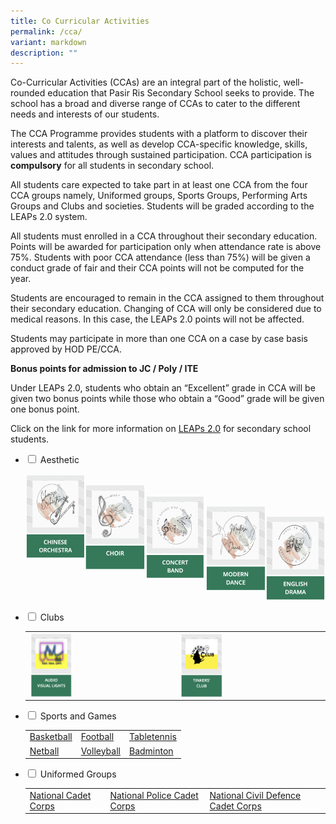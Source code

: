 ```yaml
---
title: Co Curricular Activities
permalink: /cca/
variant: markdown
description: ""
---
```

Co-Curricular Activities (CCAs) are an integral part of the holistic, well-rounded education that Pasir Ris Secondary School seeks to provide. The school has a broad and diverse range of CCAs to cater to the different needs and interests of our students.

The CCA Programme provides students with a platform to discover their interests and talents, as well as develop CCA-specific knowledge, skills, values and attitudes through sustained participation. CCA participation is **compulsory** for all students in secondary school. 

All students care expected to take part in at least one CCA from the four CCA groups namely, Uniformed groups, Sports Groups, Performing Arts Groups and Clubs and societies. Students will be graded according to the LEAPs 2.0 system.

All students must enrolled in a CCA throughout their secondary education. Points will be awarded for participation only when attendance rate is above 75%. Students with poor CCA attendance (less than 75%) will be given a conduct grade of fair and their CCA points will not be computed for the year.
 
Students are encouraged to remain in the CCA assigned to them throughout their secondary education. Changing of CCA will only be considered due to medical reasons. In this case, the LEAPs 2.0 points will not be affected.

Students may participate in more than one CCA on a case by case basis approved by HOD PE/CCA.

**Bonus points for admission to JC / Poly / ITE**

Under LEAPs 2.0, students who obtain an “Excellent” grade in CCA will be given two bonus points while those who obtain a “Good” grade will be given one bonus point.

Click on the link for more information on&nbsp;[LEAPs 2.0](https://www.moe.gov.sg/education-in-sg/our-programmes/cca/leaps2-0) for secondary school students.

<ul class="jekyllcodex_accordion">
  
<li><input type="checkbox" id="accordion1">  
<label for="accordion1">Aesthetic</label><div>  
<p>
	
[<img src="/images/ChineseOrchestra.png" style="width:20%;float:left">](/cca/Aesthetic/Chinese-Orchestra/)	 
[<img src="/images/Choir.png" style="width:20%;float:left">](/cca/Aesthetic/Choir/)		 
[<img src="/images/ConcertBand.png" style="width:20%;float:left">](/cca/Aesthetic/Concert-Band/)		 
[<img src="/images/ModernDance.png" style="width:20%;float:left">](/cca/Aesthetic/Modern-Dance/)		 
[<img src="/images/EnglishDrama.png" style="width:20%">](/cca/Aesthetic/English-Drama/)
</p>  
</div></li>  	
<li><input type="checkbox" id="accordion2">  
<label for="accordion2">Clubs</label><div>  
<p>
	

| |  | 
| -------- | -------- | 
| [<img src="/images/audio.png" style="width:30%;float:left">](/cca/Clubs/Audio-Visual-Lights/)    | [<img src="/images/tinkersclub.png" style="width:30%;float:left">](/cca/Clubs/Tinkers-Club/)	     | 


</p>  
</div></li>    
<li><input type="checkbox" id="accordion3">  
<label for="accordion3">Sports and Games</label><div>  
<p>

|  |  | |
| -------- | -------- | -------- |
|[Basketball](/cca/Sports-and-Games/Basketball/)| [Football](/cca/Sports-and-Games/Football/)| 	[Tabletennis](/cca/Sports-and-Games/Table-Tennis/) |
|[Netball](/cca/Sports-and-Games/Netball/) | [Volleyball](/cca/Sports-and-Games/Volleyball/)| [Badminton](/cca/Sports-and-Games/Badminton/) |

</p>  
</div></li>  
<li><input type="checkbox" id="accordion4">  
<label for="accordion4">Uniformed Groups</label><div>  
<p>
	

|  |  |  |
| -------- | -------- | -------- |
| [National Cadet Corps](/cca/Uniformed-Groups/National-Cadet-Corps/)    | [National Police Cadet Corps](/cca/Uniformed-Groups/National-Police-Cadet-Corps/) | [National Civil Defence Cadet Corps](/cca/Uniformed-Groups/National-Civil-Defence-Cadet-Corps/) |





	
</p>  
</div></li>
</ul>